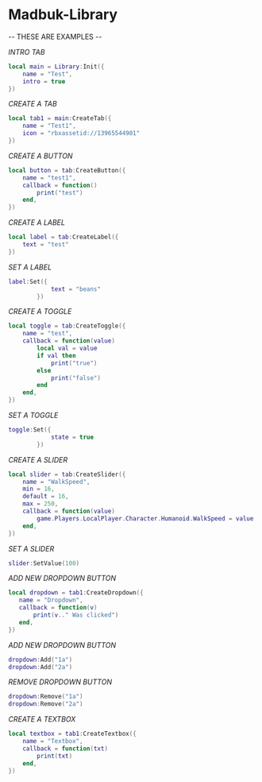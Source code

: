 # Madbuk-Library
-- THESE ARE EXAMPLES --

*INTRO TAB*
```lua
local main = Library:Init({
	name = "Test",
	intro = true
})
```
*CREATE A TAB*
```lua
local tab1 = main:CreateTab({
	name = "Test1",
	icon = "rbxassetid://13965544901"
})
```

*CREATE A BUTTON*
```lua
local button = tab:CreateButton({
	name = "test1",
	callback = function()
		print("test")
	end,
})
```

*CREATE A LABEL*
```lua
local label = tab:CreateLabel({
	text = "test"
})
```

*SET A LABEL*
```lua
label:Set({
            text = "beans"
        })
```

*CREATE A TOGGLE*
```lua
local toggle = tab:CreateToggle({
	name = "test",
	callback = function(value)
		local val = value
		if val then
			print("true")
		else
			print("false")
		end
	end,
})
```

*SET A TOGGLE*
```lua
toggle:Set({
            state = true
        })
```

*CREATE A SLIDER*
```lua
local slider = tab:CreateSlider({
	name = "WalkSpeed",
	min = 16,
	default = 16,
	max = 250,
	callback = function(value)
		game.Players.LocalPlayer.Character.Humanoid.WalkSpeed = value
	end,
})
```

*SET A SLIDER*
```lua
slider:SetValue(100)
```

*ADD NEW DROPDOWN BUTTON*
 ```lua
local dropdown = tab1:CreateDropdown({
	name = "Dropdown",
	callback = function(v)
		print(v.." Was clicked")
	end,	
})
```
*ADD NEW DROPDOWN BUTTON*
```lua
dropdown:Add("1a")
dropdown:Add("2a")
```

*REMOVE DROPDOWN BUTTON*
```lua
dropdown:Remove("1a")
dropdown:Remove("2a")
```



*CREATE A TEXTBOX*
```lua
local textbox = tab1:CreateTextbox({
	name = "Textbox",
	callback = function(txt)
		print(txt)
	end,
})
```
